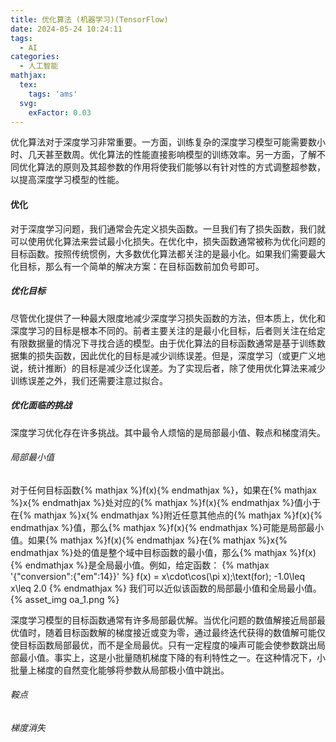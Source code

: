 ```yaml
---
title: 优化算法 (机器学习)(TensorFlow)
date: 2024-05-24 10:24:11
tags:
  - AI
categories:
  - 人工智能
mathjax:
  tex:
    tags: 'ams'
  svg:
    exFactor: 0.03
---
```


优化算法对于深度学习非常重要。一方面，训练复杂的深度学习模型可能需要数小时、几天甚至数周。优化算法的性能直接影响模型的训练效率。另一方面，了解不同优化算法的原则及其超参数的作用将使我们能够以有针对性的方式调整超参数，以提高深度学习模型的性能。
<!-- more -->
#### 优化

对于深度学习问题，我们通常会先定义损失函数。一旦我们有了损失函数，我们就可以使用优化算法来尝试最小化损失。在优化中，损失函数通常被称为优化问题的目标函数。按照传统惯例，大多数优化算法都关注的是最小化。如果我们需要最大化目标，那么有一个简单的解决方案：在目标函数前加负号即可。
##### 优化目标

尽管优化提供了一种最大限度地减少深度学习损失函数的方法，但本质上，优化和深度学习的目标是根本不同的。前者主要关注的是最小化目标，后者则关注在给定有限数据量的情况下寻找合适的模型。由于优化算法的目标函数通常是基于训练数据集的损失函数，因此优化的目标是减少训练误差。但是，深度学习（或更广义地说，统计推断）的目标是减少泛化误差。为了实现后者，除了使用优化算法来减少训练误差之外，我们还需要注意过拟合。
##### 优化面临的挑战

深度学习优化存在许多挑战。其中最令人烦恼的是局部最小值、鞍点和梯度消失。
###### 局部最小值

对于任何目标函数{% mathjax %}f(x){% endmathjax %}，如果在{% mathjax %}x{% endmathjax %}处对应的{% mathjax %}f(x){% endmathjax %}值小于在{% mathjax %}x{% endmathjax %}附近任意其他点的{% mathjax %}f(x){% endmathjax %}值，那么{% mathjax %}f(x){% endmathjax %}可能是局部最小值。如果{% mathjax %}f(x){% endmathjax %}在{% mathjax %}x{% endmathjax %}处的值是整个域中目标函数的最小值，那么{% mathjax %}f(x){% endmathjax %}是全局最小值。例如，给定函数：
{% mathjax '{"conversion":{"em":14}}' %}
f(x) = x\cdot\cos(\pi x)\;\text(for)\; -1.0\leq x\leq 2.0
{% endmathjax %}
我们可以近似该函数的局部最小值和全局最小值。
{% asset_img oa_1.png %}

深度学习模型的目标函数通常有许多局部最优解。当优化问题的数值解接近局部最优值时，随着目标函数解的梯度接近或变为零，通过最终迭代获得的数值解可能仅使目标函数局部最优，而不是全局最优。只有一定程度的噪声可能会使参数跳出局部最小值。事实上，这是小批量随机梯度下降的有利特性之一。在这种情况下，小批量上梯度的自然变化能够将参数从局部极小值中跳出。
###### 鞍点

###### 梯度消失